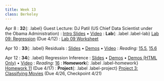 ```yaml
---
title: Week 13
class: Berkeley
---
```

Apr 8
: **32**{: .label} Guest Lecture: DJ Patil (US Chief Data Scientist under the Obama Administration)
  : [Intro Slides](https://docs.google.com/presentation/d/1cdsifTK3ZOxuElBH3bBBU8err0cZbcMWwv2eumTHv4A/edit?usp=sharing) &#8226; [Video](https://youtu.be/LiHMrn2AHpw)
: **Lab**{: .label .label-lab} [Lab 09: Regression](https://data8.datahub.berkeley.edu/hub/user-redirect/git-pull?repo=https%3A%2F%2Fgithub.com%2Fdata-8%2Fmaterials-sp23&urlpath=retro%2Ftree%2Fmaterials-sp23%2Fmaterials%2Fsp23%2Flab%2Flab09%2Flab09.ipynb&branch=main) (Due 4/12)
  : [Lab 09 Worksheet](https://drive.google.com/file/d/13KYeBGxueP-PYcnEZt25o2mbCgsGXLYQ/view?usp=sharing)

Apr 10
: **33**{: .label} Residuals
  : [Slides](https://docs.google.com/presentation/d/1rmPGHnpJ533Z3PJQHAlvg9TlA0Ud8kr2c0iBml0DY5E/edit?usp=sharing) &#8226; [Demos](https://data8.datahub.berkeley.edu/hub/user-redirect/git-pull?repo=https%3A%2F%2Fgithub.com%2Fdata-8%2Fmaterials-sp23&urlpath=retro%2Ftree%2Fmaterials-sp23%2Flec%2Flec33.ipynb&branch=main) &#8226; [Video](https://youtu.be/G_uPkp-h0_o)
: *Reading:* [15.5](https://inferentialthinking.com/chapters/15/5/Visual_Diagnostics.html), [15.6](https://inferentialthinking.com/chapters/15/6/Numerical_Diagnostics.html)

Apr 12
: **34**{: .label} Regression Inference
  : [Slides](https://docs.google.com/presentation/d/1rjgiwf5RyKDlp03lbQpafjaIAITCOJSVaCjqkbfBic4/edit?usp=sharing) &#8226; [Demos](https://data8.datahub.berkeley.edu/hub/user-redirect/git-pull?repo=https%3A%2F%2Fgithub.com%2Fdata-8%2Fmaterials-sp23&urlpath=retro%2Ftree%2Fmaterials-sp23%2Flec%2Flec34.ipynb&branch=main) &#8226; [Demos (HTML Only)](assets/demo_html/lec34.html) &#8226; [Video](https://youtu.be/5Yvdw3PohOA)
: *Reading:* [16](https://inferentialthinking.com/chapters/16/Inference_for_Regression.html)
: **Homework**{: .label .label-homework} [Homework 11](https://data8.datahub.berkeley.edu/hub/user-redirect/git-pull?repo=https%3A%2F%2Fgithub.com%2Fdata-8%2Fmaterials-sp23&urlpath=retro%2Ftree%2Fmaterials-sp23%2F%2Fmaterials%2Fsp23%2Fhw%2Fhw11%2Fhw11.ipynb&branch=main) (Due 4/17)
: **Project**{: .label .label-project} [Project 3: Classifying Movies](https://data8.datahub.berkeley.edu/hub/user-redirect/git-pull?repo=https%3A%2F%2Fgithub.com%2Fdata-8%2Fmaterials-sp23&urlpath=retro%2Ftree%2Fmaterials-sp23%2Fmaterials%2Fsp23%2Fproject%2Fproject3%2Fproject3.ipynb&branch=main) (Due 4/26, Checkpoint 4/21)